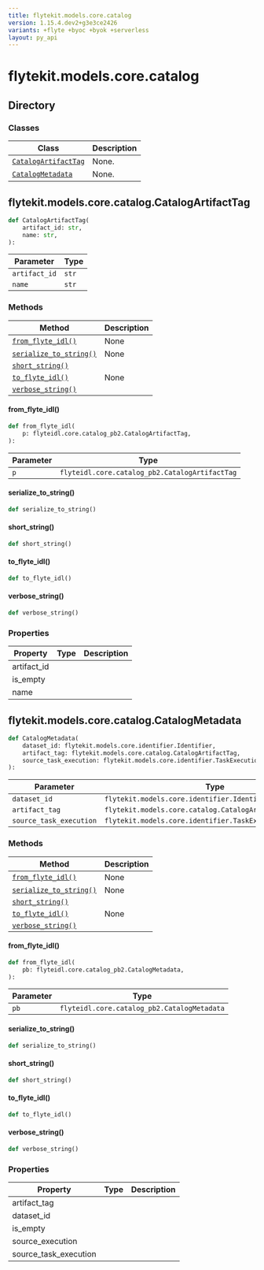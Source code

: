 ```yaml
---
title: flytekit.models.core.catalog
version: 1.15.4.dev2+g3e3ce2426
variants: +flyte +byoc +byok +serverless
layout: py_api
---
```


# flytekit.models.core.catalog

## Directory

### Classes

| Class | Description |
|-|-|
| [`CatalogArtifactTag`](.././flytekit.models.core.catalog#flytekitmodelscorecatalogcatalogartifacttag) | None. |
| [`CatalogMetadata`](.././flytekit.models.core.catalog#flytekitmodelscorecatalogcatalogmetadata) | None. |

## flytekit.models.core.catalog.CatalogArtifactTag

```python
def CatalogArtifactTag(
    artifact_id: str,
    name: str,
):
```
| Parameter | Type |
|-|-|
| `artifact_id` | `str` |
| `name` | `str` |

### Methods

| Method | Description |
|-|-|
| [`from_flyte_idl()`](#from_flyte_idl) | None |
| [`serialize_to_string()`](#serialize_to_string) | None |
| [`short_string()`](#short_string) |  |
| [`to_flyte_idl()`](#to_flyte_idl) | None |
| [`verbose_string()`](#verbose_string) |  |


#### from_flyte_idl()

```python
def from_flyte_idl(
    p: flyteidl.core.catalog_pb2.CatalogArtifactTag,
):
```
| Parameter | Type |
|-|-|
| `p` | `flyteidl.core.catalog_pb2.CatalogArtifactTag` |

#### serialize_to_string()

```python
def serialize_to_string()
```
#### short_string()

```python
def short_string()
```
#### to_flyte_idl()

```python
def to_flyte_idl()
```
#### verbose_string()

```python
def verbose_string()
```
### Properties

| Property | Type | Description |
|-|-|-|
| artifact_id |  |  |
| is_empty |  |  |
| name |  |  |

## flytekit.models.core.catalog.CatalogMetadata

```python
def CatalogMetadata(
    dataset_id: flytekit.models.core.identifier.Identifier,
    artifact_tag: flytekit.models.core.catalog.CatalogArtifactTag,
    source_task_execution: flytekit.models.core.identifier.TaskExecutionIdentifier,
):
```
| Parameter | Type |
|-|-|
| `dataset_id` | `flytekit.models.core.identifier.Identifier` |
| `artifact_tag` | `flytekit.models.core.catalog.CatalogArtifactTag` |
| `source_task_execution` | `flytekit.models.core.identifier.TaskExecutionIdentifier` |

### Methods

| Method | Description |
|-|-|
| [`from_flyte_idl()`](#from_flyte_idl) | None |
| [`serialize_to_string()`](#serialize_to_string) | None |
| [`short_string()`](#short_string) |  |
| [`to_flyte_idl()`](#to_flyte_idl) | None |
| [`verbose_string()`](#verbose_string) |  |


#### from_flyte_idl()

```python
def from_flyte_idl(
    pb: flyteidl.core.catalog_pb2.CatalogMetadata,
):
```
| Parameter | Type |
|-|-|
| `pb` | `flyteidl.core.catalog_pb2.CatalogMetadata` |

#### serialize_to_string()

```python
def serialize_to_string()
```
#### short_string()

```python
def short_string()
```
#### to_flyte_idl()

```python
def to_flyte_idl()
```
#### verbose_string()

```python
def verbose_string()
```
### Properties

| Property | Type | Description |
|-|-|-|
| artifact_tag |  |  |
| dataset_id |  |  |
| is_empty |  |  |
| source_execution |  |  |
| source_task_execution |  |  |

